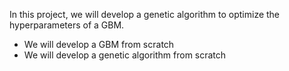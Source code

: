 In this project, we will develop a genetic algorithm to optimize the hyperparameters of a GBM. 

- We will develop a GBM from scratch 
- We will develop a genetic algorithm from scratch